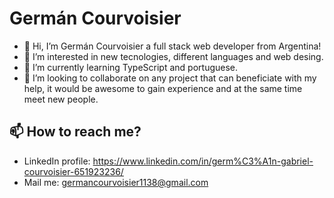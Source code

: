 # Germán Courvoisier

- 👋 Hi, I’m Germán Courvoisier a full stack web developer from Argentina!
- 👀 I’m interested in new tecnologies, different languages and web desing.
- 🌱 I’m currently learning TypeScript and portuguese.
- 💞️ I’m looking to collaborate on any project that can beneficiate with my help, it would be awesome to gain experience and at the same time meet new people.
## 📫 How to reach me? 
  - LinkedIn profile: https://www.linkedin.com/in/germ%C3%A1n-gabriel-courvoisier-651923236/ 
  - Mail me: germancourvoisier1138@gmail.com

<!---
German1138/German1138 is a ✨ special ✨ repository because its `README.md` (this file) appears on your GitHub profile.
You can click the Preview link to take a look at your changes.
--->

